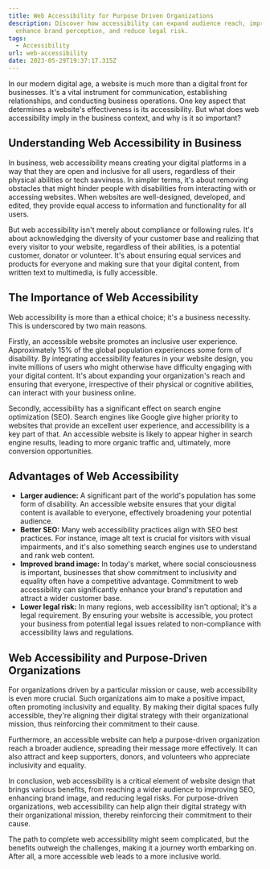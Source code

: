 ```yaml
---
title: Web Accessibility for Purpose Driven Organizations
description: Discover how accessibility can expand audience reach, improve SEO,
  enhance brand perception, and reduce legal risk.
tags:
  - Accessibility
url: web-accessibility
date: 2023-05-29T19:37:17.315Z
---
```


In our modern digital age, a website is much more than a digital front for businesses. It's a vital instrument for communication, establishing relationships, and conducting business operations. One key aspect that determines a website's effectiveness is its accessibility. But what does web accessibility imply in the business context, and why is it so important?

## Understanding Web Accessibility in Business

In business, web accessibility means creating your digital platforms in a way that they are open and inclusive for all users, regardless of their physical abilities or tech savviness. In simpler terms, it's about removing obstacles that might hinder people with disabilities from interacting with or accessing websites. When websites are well-designed, developed, and edited, they provide equal access to information and functionality for all users.

But web accessibility isn't merely about compliance or following rules. It's about acknowledging the diversity of your customer base and realizing that every visitor to your website, regardless of their abilities, is a potential customer, donator or volunteer. It's about ensuring equal services and products for everyone and making sure that your digital content, from written text to multimedia, is fully accessible.

## The Importance of Web Accessibility

Web accessibility is more than a ethical choice; it's a business necessity. This is underscored by two main reasons.

Firstly, an accessible website promotes an inclusive user experience. Approximately 15% of the global population experiences some form of disability. By integrating accessibility features in your website design, you invite millions of users who might otherwise have difficulty engaging with your digital content. It's about expanding your organization's reach and ensuring that everyone, irrespective of their physical or cognitive abilities, can interact with your business online.

Secondly, accessibility has a significant effect on search engine optimization (SEO). Search engines like Google give higher priority to websites that provide an excellent user experience, and accessibility is a key part of that. An accessible website is likely to appear higher in search engine results, leading to more organic traffic and, ultimately, more conversion opportunities.

## Advantages of Web Accessibility

- **Larger audience:** A significant part of the world's population has some form of disability. An accessible website ensures that your digital content is available to everyone, effectively broadening your potential audience.
- **Better SEO:** Many web accessibility practices align with SEO best practices. For instance, image alt text is crucial for visitors with visual impairments, and it's also something search engines use to understand and rank web content.
- **Improved brand image:** In today's market, where social consciousness is important, businesses that show commitment to inclusivity and equality often have a competitive advantage. Commitment to web accessibility can significantly enhance your brand's reputation and attract a wider customer base.
- **Lower legal risk:** In many regions, web accessibility isn't optional; it's a legal requirement. By ensuring your website is accessible, you protect your business from potential legal issues related to non-compliance with accessibility laws and regulations.

## Web Accessibility and Purpose-Driven Organizations

For organizations driven by a particular mission or cause, web accessibility is even more crucial. Such organizations aim to make a positive impact, often promoting inclusivity and equality. By making their digital spaces fully accessible, they're aligning their digital strategy with their organizational mission, thus reinforcing their commitment to their cause.

Furthermore, an accessible website can help a purpose-driven organization reach a broader audience, spreading their message more effectively. It can also attract and keep supporters, donors, and volunteers who appreciate inclusivity and equality.

In conclusion, web accessibility is a critical element of website design that brings various benefits, from reaching a wider audience to improving SEO, enhancing brand image, and reducing legal risks. For purpose-driven organizations, web accessibility can help align their digital strategy with their organizational mission, thereby reinforcing their commitment to their cause.

The path to complete web accessibility might seem complicated, but the benefits outweigh the challenges, making it a journey worth embarking on. After all, a more accessible web leads to a more inclusive world.

